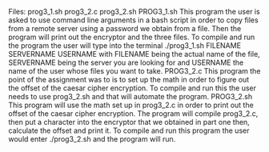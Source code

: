 Files:
    prog3_1.sh
    prog3_2.c
    prog3_2.sh
PROG3_1.sh
    This program the user is asked to use command line arguments in a bash script in order to copy files from a remote server using a password we obtain from a file. Then the program will print out the encryptor and the three files. To compile and run the program the user will type into the terminal ./prog3_1.sh FILENAME SERVERNAME USERNAME with FILENAME being the actual name of the file, SERVERNAME being the server you are looking for and USERNAME the name of the user whose files you want to take.
PROG3_2.c
    This program the point of the assignment was to is to set up the math in order to figure out the offset of the caesar cipher encryption. To compile and run this the user needs to use prog3_2.sh and that will automate the program.
PROG3_2.sh
    This program will use the math set up in prog3_2.c in order to print out the offset of the caesar cipher encryption. The program will compile prog3_2.c, then put a character into the encryptor that we obtained in part one then, calculate the offset and print it. To compile and run this program  the user would enter ./prog3_2.sh and the program will run.